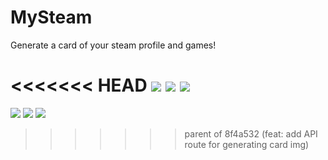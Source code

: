 # MySteam
Generate a card of your steam profile and games!

<<<<<<< HEAD
![](https://my-steam.suzuki3.jp/api/card?id=76561199481414496&size=small)
![](https://my-steam.suzuki3.jp/api/card?id=76561199481414496&size=medium)
![](https://my-steam.suzuki3.jp/api/card?id=76561199481414496&size=large)
=======
![](https://my-steam.suzuki3.jp/en/card?id=76561199481414496&size=small)
![](https://my-steam.suzuki3.jp/en/card?id=76561199481414496&size=medium)
![](https://my-steam.suzuki3.jp/en/card?id=76561199481414496&size=large)
>>>>>>> parent of 8f4a532 (feat: add API route for generating card img)
